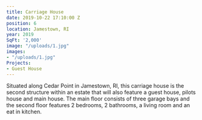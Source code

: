 ```yaml
---
title: Carriage House
date: 2019-10-22 17:10:00 Z
position: 6
location: Jamestown, RI
year: 2019
SqFt: '2,000'
image: "/uploads/1.jpg"
images:
- "/uploads/1.jpg"
Projects:
- Guest House
---
```


Situated along Cedar Point in Jamestown, RI, this carriage house is the second structure within an estate that will also feature a guest house, pilots house and main house. The main floor consists of three garage bays and the second floor features 2 bedrooms, 2 bathrooms, a living room and an eat in kitchen.